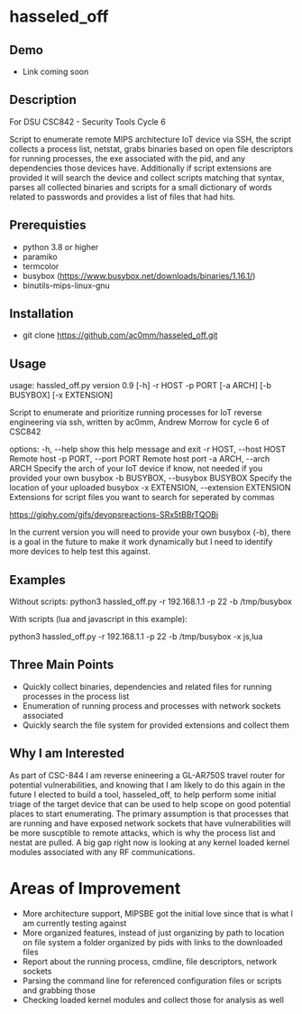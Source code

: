 # hasseled_off

## Demo

  - Link coming soon

## Description

For DSU CSC842 - Security Tools Cycle 6

Script to enumerate remote MIPS architecture IoT device via SSH, the script collects a process list, netstat, grabs binaries based on open file descriptors for running processes, the exe associated with the pid, and any dependencies those devices have. Additionally if script extensions are provided it will search the device and collect scripts matching that syntax, parses all collected binaries and scripts for a small dictionary of words related to passwords and provides a list of files that had hits.

## Prerequisties

- python 3.8 or higher
- paramiko
- termcolor
- busybox (https://www.busybox.net/downloads/binaries/1.16.1/)
- binutils-mips-linux-gnu

## Installation

  - git clone https://github.com/ac0mm/hasseled_off.git

## Usage

usage: hassled_off.py version 0.9 [-h] -r HOST -p PORT [-a ARCH] [-b BUSYBOX] [-x EXTENSION]

Script to enumerate and prioritize running processes for IoT reverse engineering via ssh, written by ac0mm, Andrew Morrow for cycle 6 of CSC842

options:
  -h, --help            show this help message and exit
  -r HOST, --host HOST  Remote host
  -p PORT, --port PORT  Remote host port
  -a ARCH, --arch ARCH  Specify the arch of your IoT device if know, not needed if you provided your own busybox
  -b BUSYBOX, --busybox BUSYBOX
                        Specify the location of your uploaded busybox
  -x EXTENSION, --extension EXTENSION
                        Extensions for script files you want to search for seperated by commas

https://giphy.com/gifs/devopsreactions-SRx5tBBrTQOBi

In the current version you will need to provide your own busybox (-b), there is a goal in the future to make it work dynamically but I need to identify more devices to help test this against.

## Examples

Without scripts:
python3 hassled_off.py -r 192.168.1.1 -p 22 -b /tmp/busybox

With scripts (lua and javascript in this example):

python3 hassled_off.py -r 192.168.1.1 -p 22 -b /tmp/busybox -x js,lua

## Three Main Points

- Quickly collect binaries, dependencies and related files for running processes in the process list
- Enumeration of running process and processes with network sockets associated
- Quickly search the file system for provided extensions and collect them

## Why I am Interested

As part of CSC-844 I am reverse enineering a GL-AR750S travel router for potential vulnerabilities, and knowing that I am likely to do this again in the future I elected to build a tool, hasseled_off, to help perform some initial triage of the target device that can be used to help scope on good potential places to start enumerating. The primary assumption is that processes that are running and have exposed network sockets that have vulnerabilities will be more suscptible to remote attacks, which is why the process list and nestat are pulled. A big gap right now is looking at any kernel loaded kernel modules associated with any RF communications.

# Areas of Improvement

- More architecture support, MIPSBE got the initial love since that is what I am currently testing against
- More organized features, instead of just organizing by path to location on file system a folder organized by pids with links to the downloaded files
- Report about the running process, cmdline, file descriptors, network sockets
- Parsing the command line for referenced configuration files or scripts and grabbing those
- Checking loaded kernel modules and collect those for analysis as well
